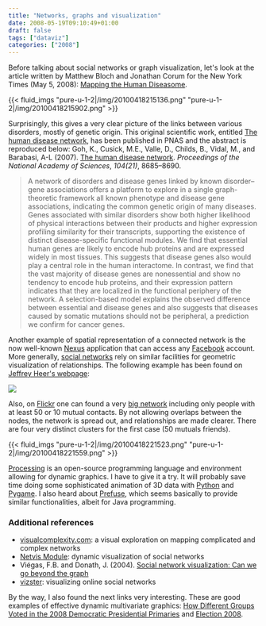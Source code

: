 ```yaml
---
title: "Networks, graphs and visualization"
date: 2008-05-19T09:10:49+01:00
draft: false
tags: ["dataviz"]
categories: ["2008"]
---
```


Before talking about social networks or graph visualization, let's look at the article written by Matthew Bloch and Jonathan Corum for the New York Times (May 5, 2008): [Mapping the Human Diseasome][Mapping the Human Diseasome].

{{< fluid_imgs
  "pure-u-1-2|/img/20100418215136.png"
  "pure-u-1-2|/img/20100418215902.png" >}}

Surprisingly, this gives a very clear picture of the links between various disorders, mostly of genetic origin. This original scientific work, entitled [The human disease network][The human disease network], has been published in PNAS and the abstract is reproduced below: Goh, K., Cusick, M.E., Valle, D., Childs, B., Vidal, M., and Barabasi, A-L (2007). [The human disease network](http://www.pnas.org/content/104/21/8685.full.pdf+html). *Proceedings of the National Academy of Sciences*, *104(21)*, 8685–8690.

> A network of disorders and disease genes linked by known disorder–gene associations offers a platform to explore in a single graph-theoretic framework all known phenotype and disease gene associations, indicating the common genetic origin of many diseases. Genes associated with similar disorders show both higher likelihood of physical interactions between their products and higher expression profiling similarity for their transcripts, supporting the existence of distinct disease-specific functional modules. We find that essential human genes are likely to encode hub proteins and are expressed widely in most tissues. This suggests that disease genes also would play a central role in the human interactome. In contrast, we find that the vast majority of disease genes are nonessential and show no tendency to encode hub proteins, and their expression pattern indicates that they are localized in the functional periphery of the network. A selection-based model explains the observed difference between essential and disease genes and also suggests that diseases caused by somatic mutations should not be peripheral, a prediction we confirm for cancer genes.

Another example of spatial representation of a connected network is the now well-known [Nexus][Nexus] application that can access any [Facebook][Facebook] account. More generally, [social networks] rely on similar facilities for geometric visualization of relationships. The following example has been found on [Jeffrey Heer's webpage][Jeffrey Heer]:

![](/img/20100418221053.png)

Also, on [Flickr][Flickr] one can found a very [big network][big network] including only people with at least 50 or 10 mutual contacts. By not allowing overlaps between the nodes, the network is spread out, and relationships are made clearer. There are four very distinct clusters for the first case (50 mutuals friends).

{{< fluid_imgs
  "pure-u-1-2|/img/20100418221523.png"
  "pure-u-1-2|/img/20100418221559.png" >}}

[Processing][Processing] is an open-source programming language and environment allowing for dynamic graphics. I have to give it a try. It will probably save time doing some sophisticated animation of 3D data with [Python][Python] and [Pygame][Pygame]. I also heard about [Prefuse][Prefuse], which seems basically to provide similar functionalities, albeit for Java programming.

### Additional references

- [visualcomplexity.com][visualcomplexity.com]: a visual exploration on mapping complicated and complex networks
- [Netvis Module][Netvis Module]: dynamic visualization of social networks
- Viégas, F.B. and Donath, J. (2004). [Social network visualization: Can we go beyond the graph][Social network visualization: Can we go beyond the graph]
- [vizster][vizster]: visualizing online social networks

By the way, I also found the next links very interesting. These are good examples of effective dynamic multivariate graphics: [How Different Groups Voted in the 2008 Democratic Presidential Primaries](http://www.nytimes.com/2008/06/04/us/politics/04margins_graphic.html?_r=1&adxnnl=1&oref=slogin&adxnnlx=1214644831-qeylfyYWD94KlCriI9qINA) and [Election 2008](http://politics.nytimes.com/election-guide/2008/finances/map/index.html).

[Mapping the Human Diseasome]: http://www.nytimes.com/interactive/2008/05/05/science/20080506_DISEASE.html
[The human disease network]: http://www.pnas.org/content/104/21/8685.full.pdf+html
[Nexus]: http://nexus.ludios.net/
[Facebook]: http://www.facebook.com
[social networks]: http://en.wikipedia.org/wiki/Social_network "Wikipedia"
[Jeffrey Heer]: http://www.cs.berkeley.edu/~jheer/socialnet/
[Flickr]: http://www.flickr.com
[big network]: http://www.flickr.com/photos/gustavog/4499404/in/set-113313/
[Processing]: http://www.processing.org/
[Python]: http://www.python.org/
[Pygame]: http://www.pygame.org/
[Prefuse]: http://prefuse.org/
[visualcomplexity.com]: http://www.visualcomplexity.com/vc/
[Netvis Module]: http://www.netvis.org/resources.php
[Social network visualization: Can we go beyond the graph]: http://alumni.media.mit.edu/~fviegas/papers/viegas-cscw04.pdf
[vizster]: http://jheer.org/vizster/
[big network]: http://www.flickr.com/photos/gustavog/4499404/in/set-113313/